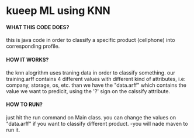 # kueep ML using KNN

#### WHAT THIS CODE DOES?
this is java code in order to classify a specific product (cellphone) into corresponding profile.

#### HOW IT WORKS?
the knn alogrithm uses traning data in order to classify something.
our training.arff contains 4 different values with different kind of attributes, i.e: company, storage, os, etc.
than we have the "data.arff" which contains the value we want to predicit, using the '?' sign on the calssify attribute.

#### HOW TO RUN?
just hit the run command on Main class.
you can change the values on "data.arff" if you want to classify different product.
-you will nade maven to run it.